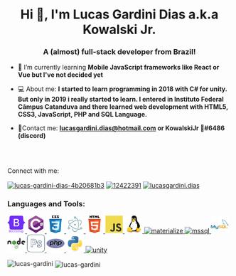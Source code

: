 <h1 align="center">Hi 👋, I'm Lucas Gardini Dias a.k.a Kowalski Jr.</h1>
<h3 align="center">A (almost) full-stack developer from Brazil!</h3>

- 🌱 I’m currently learning **Mobile JavaScript frameworks like React or Vue but I've not decided yet**

- 💻 About me: **I started to learn programming in 2018 with C# for unity. But only in 2019 i really started to learn. I entered in Instituto Federal Câmpus Catanduva and there learned web development with HTML5, CSS3, JavaScript, PHP and SQL Language.**

- 📧Contact me: **lucasgardini.dias@hotmail.com or KowalskiJr 🐧#6486 (discord)**
<br>
<br>
<p align="left">Connect with me:
<p align="left">
<a href="https://linkedin.com/in/lucas-gardini-dias-4b20681b3" target="blank"><img align="center" src="https://cdn.jsdelivr.net/npm/simple-icons@3.0.1/icons/linkedin.svg" alt="lucas-gardini-dias-4b20681b3" height="30" width="40" /></a>
<a href="https://stackoverflow.com/users/12422391" target="blank"><img align="center" src="https://cdn.jsdelivr.net/npm/simple-icons@3.0.1/icons/stackoverflow.svg" alt="12422391" height="30" width="40" /></a>
<a href="https://fb.com/lucasgardini.dias" target="blank"><img align="center" src="https://cdn.jsdelivr.net/npm/simple-icons@3.0.1/icons/facebook.svg" alt="lucasgardini.dias" height="30" width="40" /></a>
</p>

<h3 align="left">Languages and Tools:</h3>
<p align="left"> <a href="https://getbootstrap.com" target="_blank"> <img src="https://raw.githubusercontent.com/devicons/devicon/master/icons/bootstrap/bootstrap-plain-wordmark.svg" alt="bootstrap" width="40" height="40"/> </a> <a href="https://www.w3schools.com/cs/" target="_blank"> <img src="https://raw.githubusercontent.com/devicons/devicon/master/icons/csharp/csharp-original.svg" alt="csharp" width="40" height="40"/> </a> <a href="https://www.w3schools.com/css/" target="_blank"> <img src="https://raw.githubusercontent.com/devicons/devicon/master/icons/css3/css3-original-wordmark.svg" alt="css3" width="40" height="40"/> </a> <a href="https://www.electronjs.org" target="_blank"> <img src="https://raw.githubusercontent.com/devicons/devicon/master/icons/electron/electron-original.svg" alt="electron" width="40" height="40"/> </a> <a href="https://www.w3.org/html/" target="_blank"> <img src="https://raw.githubusercontent.com/devicons/devicon/master/icons/html5/html5-original-wordmark.svg" alt="html5" width="40" height="40"/> </a> <a href="https://developer.mozilla.org/en-US/docs/Web/JavaScript" target="_blank"> <img src="https://raw.githubusercontent.com/devicons/devicon/master/icons/javascript/javascript-original.svg" alt="javascript" width="40" height="40"/> </a> <a href="https://www.linux.org/" target="_blank"> <img src="https://raw.githubusercontent.com/devicons/devicon/master/icons/linux/linux-original.svg" alt="linux" width="40" height="40"/> </a> <a href="https://materializecss.com/" target="_blank"> <img src="https://raw.githubusercontent.com/prplx/svg-logos/5585531d45d294869c4eaab4d7cf2e9c167710a9/svg/materialize.svg" alt="materialize" width="40" height="40"/> </a> <a href="https://www.microsoft.com/en-us/sql-server" target="_blank"> <img src="https://cdn.worldvectorlogo.com/logos/microsoft-sql-server.svg" alt="mssql" width="40" height="40"/> </a> <a href="https://www.mysql.com/" target="_blank"> <img src="https://raw.githubusercontent.com/devicons/devicon/master/icons/mysql/mysql-original-wordmark.svg" alt="mysql" width="40" height="40"/> </a> <a href="https://nodejs.org" target="_blank"> <img src="https://raw.githubusercontent.com/devicons/devicon/master/icons/nodejs/nodejs-original-wordmark.svg" alt="nodejs" width="40" height="40"/> </a> <a href="https://www.photoshop.com/en" target="_blank"> <img src="https://raw.githubusercontent.com/devicons/devicon/master/icons/photoshop/photoshop-line.svg" alt="photoshop" width="40" height="40"/> </a> <a href="https://www.php.net" target="_blank"> <img src="https://raw.githubusercontent.com/devicons/devicon/master/icons/php/php-original.svg" alt="php" width="40" height="40"/> </a> <a href="https://www.python.org" target="_blank"> <img src="https://raw.githubusercontent.com/devicons/devicon/master/icons/python/python-original.svg" alt="python" width="40" height="40"/> </a> <a href="https://unity.com/" target="_blank"> <img src="https://www.vectorlogo.zone/logos/unity3d/unity3d-icon.svg" alt="unity" width="40" height="40"/> </a> </p>

<p><img align="left" src="https://github-readme-stats.vercel.app/api/top-langs?username=lucas-gardini&show_icons=true&locale=en&layout=compact" alt="lucas-gardini" /></p>

<p>&nbsp;<img align="center" src="https://github-readme-stats.vercel.app/api?username=lucas-gardini&show_icons=true&locale=en" alt="lucas-gardini" /></p>
